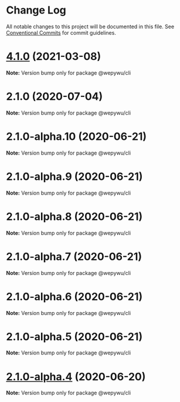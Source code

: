 # Change Log

All notable changes to this project will be documented in this file.
See [Conventional Commits](https://conventionalcommits.org) for commit guidelines.

# [4.1.0](https://github.com/zhangli344236745/wepy/compare/v2.1.0...v4.1.0) (2021-03-08)

**Note:** Version bump only for package @wepywu/cli






# 2.1.0 (2020-07-04)

**Note:** Version bump only for package @wepywu/cli





# 2.1.0-alpha.10 (2020-06-21)

**Note:** Version bump only for package @wepywu/cli





# 2.1.0-alpha.9 (2020-06-21)

**Note:** Version bump only for package @wepywu/cli





# 2.1.0-alpha.8 (2020-06-21)

**Note:** Version bump only for package @wepywu/cli





# 2.1.0-alpha.7 (2020-06-21)

**Note:** Version bump only for package @wepywu/cli





# 2.1.0-alpha.6 (2020-06-21)

**Note:** Version bump only for package @wepywu/cli





# 2.1.0-alpha.5 (2020-06-21)

**Note:** Version bump only for package @wepywu/cli





# [2.1.0-alpha.4](https://github.com/zhangli344236745/wepy/compare/v2.1.0-alpha.2...v2.1.0-alpha.4) (2020-06-20)

**Note:** Version bump only for package @wepywu/cli
